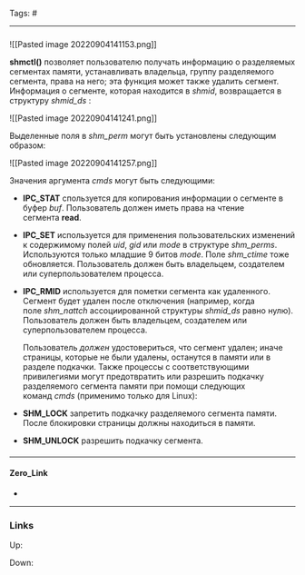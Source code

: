 Tags: #
***
###
![[Pasted image 20220904141153.png]]

**shmctl()** позволяет пользователю получать информацию о разделяемых сегментах памяти, устанавливать владельца, группу разделяемого сегмента, права на него; эта функция может также удалить сегмент. Информация о сегменте, которая находится в _shmid_, возвращается в структуру _shmid_ds_ :

![[Pasted image 20220904141241.png]]

Выделенные поля в _shm_perm_ могут быть установлены следующим образом:

![[Pasted image 20220904141257.png]]

Значения аргумента _cmds_ могут быть следующими:  

- **IPC_STAT** спользуется для копирования информации о сегменте в буфер _buf_. Пользователь должен иметь права на чтение сегмента **read**.

- **IPC_SET** используется для применения пользовательских изменений к содержимому полей _uid_, _gid_ или _mode_ в структуре _shm_perms_. Используются только младшие 9 битов _mode_. Поле _shm_ctime_ тоже обновляется. Пользователь должен быть владельцем, создателем или суперпользователем процесса.

- **IPC_RMID** используется для пометки сегмента как удаленного. Сегмент будет удален после отключения (например, когда поле _shm_nattch_ ассоциированной структуры _shmid_ds_ равно нулю). Пользователь должен быть владельцем, создателем или суперпользователем процесса.
	
	Пользователь _должен_ удостовериться, что сегмент удален; иначе страницы, которые не были удалены, останутся в памяти или в разделе подкачки.
	Также процессы с соответствующими привилегиями могут предотвратить или разрешить подкачку разделяемого сегмента памяти при помощи следующих команд _cmds_ (применимо только для Linux):  

- **SHM_LOCK** запретить подкачку разделяемого сегмента памяти. После блокировки страницы должны находиться в памяти.

- **SHM_UNLOCK** разрешить подкачку сегмента.

####

***
#### Zero_Link
- 
***
### Links
Up:

Down:


